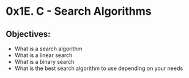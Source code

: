 # 0x1E. C - Search Algorithms
## Objectives:
* What is a search algorithm
* What is a linear search
* What is a binary search
* What is the best search algorithm to use depending on your needs
